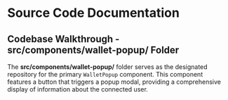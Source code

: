 # Source Code Documentation

## Codebase Walkthrough - **src/components/wallet-popup/** Folder

The **src/components/wallet-popup/** folder serves as the designated repository for the primary `WalletPopup` component. This component features a button that triggers a popup modal, providing a comprehensive display of information about the connected user.
